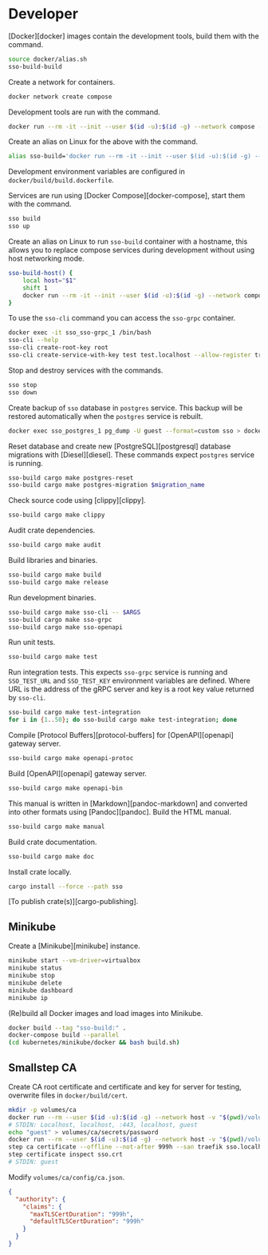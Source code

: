 # Developer

[Docker][docker] images contain the development tools, build them with the command.

```bash
source docker/alias.sh
sso-build-build
```

Create a network for containers.

```bash
docker network create compose
```

Development tools are run with the command.

```bash
docker run --rm -it --init --user $(id -u):$(id -g) --network compose -v "$(pwd):/build" sso/build:v1 $ARGS
```

Create an alias on Linux for the above with the command.

```bash
alias sso-build='docker run --rm -it --init --user $(id -u):$(id -g) --network compose -v "$(pwd):/build" sso/build:v1'
```

Development environment variables are configured in `docker/build/build.dockerfile`.

Services are run using [Docker Compose][docker-compose], start them with the command.

```bash
sso build
sso up
```

Create an alias on Linux to run `sso-build` container with a hostname, this allows you to replace compose services during development without using host networking mode.

```bash
sso-build-host() {
    local host="$1"
    shift 1
    docker run --rm -it --init --user $(id -u):$(id -g) --network compose -v "$(pwd):/build" --hostname $host --name $host sso/build:v1 "$@"
}
```

To use the `sso-cli` command you can access the `sso-grpc` container.

```bash
docker exec -it sso_sso-grpc_1 /bin/bash
sso-cli --help
sso-cli create-root-key root
sso-cli create-service-with-key test test.localhost --allow-register true --local-url test.localhost/auth/provider/local
```

Stop and destroy services with the commands.

```bash
sso stop
sso down
```

Create backup of `sso` database in `postgres` service. This backup will be restored automatically when the `postgres` service is rebuilt.

```bash
docker exec sso_postgres_1 pg_dump -U guest --format=custom sso > docker/postgres/pgdump/sso.pgdump
```

Reset database and create new [PostgreSQL][postgresql] database migrations with [Diesel][diesel]. These commands expect `postgres` service is running.

```bash
sso-build cargo make postgres-reset
sso-build cargo make postgres-migration $migration_name
```

Check source code using [clippy][clippy].

```bash
sso-build cargo make clippy
```

Audit crate dependencies.

```bash
sso-build cargo make audit
```

Build libraries and binaries.

```bash
sso-build cargo make build
sso-build cargo make release
```

Run development binaries.

```bash
sso-build cargo make sso-cli -- $ARGS
sso-build cargo make sso-grpc
sso-build cargo make sso-openapi
```

Run unit tests.

```bash
sso-build cargo make test
```

Run integration tests. This expects `sso-grpc` service is running and `SSO_TEST_URL` and `SSO_TEST_KEY` environment variables are defined. Where URL is the address of the gRPC server and key is a root key value returned by `sso-cli`.

```bash
sso-build cargo make test-integration
for i in {1..50}; do sso-build cargo make test-integration; done
```

Compile [Protocol Buffers][protocol-buffers] for [OpenAPI][openapi] gateway server.

```bash
sso-build cargo make openapi-protoc
```

Build [OpenAPI][openapi] gateway server.

```bash
sso-build cargo make openapi-bin
```

This manual is written in [Markdown][pandoc-markdown] and converted into other formats using [Pandoc][pandoc]. Build the HTML manual.

```bash
sso-build cargo make manual
```

Build crate documentation.

```bash
sso-build cargo make doc
```

Install crate locally.

```bash
cargo install --force --path sso
```

[To publish crate(s)][cargo-publishing].

## Minikube

Create a [Minikube][minikube] instance.

```bash
minikube start --vm-driver=virtualbox
minikube status
minikube stop
minikube delete
minikube dashboard
minikube ip
```

(Re)build all Docker images and load images into Minikube.

```bash
docker build --tag "sso-build:" .
docker-compose build --parallel
(cd kubernetes/minikube/docker && bash build.sh)
```

## Smallstep CA

Create CA root certificate and certificate and key for server for testing, overwrite files in `docker/build/cert`.

```bash
mkdir -p volumes/ca
docker run --rm --user $(id -u):$(id -g) --network host -v "$(pwd)/volumes/ca:/home/step" -it smallstep/step-ca step ca init
# STDIN: Localhost, localhost, :443, localhost, guest
echo "guest" > volumes/ca/secrets/password
docker run --rm --user $(id -u):$(id -g) --network host -v "$(pwd)/volumes/ca:/home/step" -it smallstep/step-ca /bin/bash
step ca certificate --offline --not-after 999h --san traefik sso.localhost sso.crt sso.key
step certificate inspect sso.crt
# STDIN: guest
```

Modify `volumes/ca/config/ca.json`.

```json
{
  "authority": {
    "claims": {
      "maxTLSCertDuration": "999h",
      "defaultTLSCertDuration": "999h"
    }
  }
}
```
